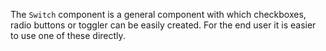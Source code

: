 The `Switch` component is a general component with which checkboxes, radio buttons or toggler
can be easily created. For the end user it is easier to use one of these directly.

